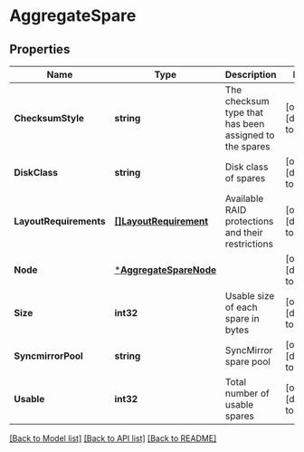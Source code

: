# AggregateSpare

## Properties
Name | Type | Description | Notes
------------ | ------------- | ------------- | -------------
**ChecksumStyle** | **string** | The checksum type that has been assigned to the spares | [optional] [default to null]
**DiskClass** | **string** | Disk class of spares | [optional] [default to null]
**LayoutRequirements** | [**[]LayoutRequirement**](layout_requirement.md) | Available RAID protections and their restrictions | [optional] [default to null]
**Node** | [***AggregateSpareNode**](aggregate_spare_node.md) |  | [optional] [default to null]
**Size** | **int32** | Usable size of each spare in bytes | [optional] [default to null]
**SyncmirrorPool** | **string** | SyncMirror spare pool | [optional] [default to null]
**Usable** | **int32** | Total number of usable spares | [optional] [default to null]

[[Back to Model list]](../README.md#documentation-for-models) [[Back to API list]](../README.md#documentation-for-api-endpoints) [[Back to README]](../README.md)


